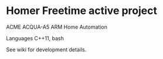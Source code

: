# Homer Freetime active project
ACME ACQUA-A5 ARM Home Automation

Languages C++11, bash

See wiki for development details.



